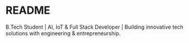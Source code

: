 # README
B.Tech Student | AI, IoT &amp; Full Stack Developer | Building innovative tech solutions with engineering &amp; entrepreneurship.
